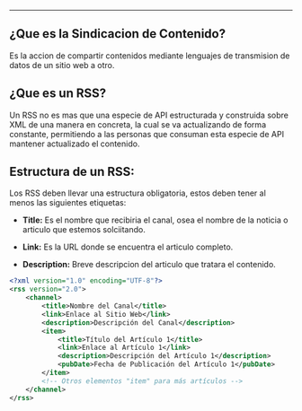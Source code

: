 
---
## ¿Que es la Sindicacion de Contenido?
Es la accion de compartir contenidos mediante lenguajes de transmision de datos de un sitio web a otro. 

## ¿Que es un RSS?
Un RSS no es mas que una especie de API estructurada y construida sobre XML  de una manera en concreta, la cual se va actualizando de forma constante, permitiendo a las personas que consuman esta especie de API mantener actualizado el contenido.



## Estructura de un RSS:
Los RSS deben llevar una estructura obligatoria, estos deben tener al menos las siguientes etiquetas:

- **Title:** Es el nombre que recibiria el canal, osea el nombre de la noticia o articulo que estemos solciitando. 

- **Link:** Es la URL donde se encuentra el articulo completo.

- **Description:** Breve descripcion del articulo que tratara el contenido.

```rss
<?xml version="1.0" encoding="UTF-8"?>
<rss version="2.0">
    <channel>
        <title>Nombre del Canal</title>
        <link>Enlace al Sitio Web</link>
        <description>Descripción del Canal</description>
        <item>
            <title>Título del Artículo 1</title>
            <link>Enlace al Artículo 1</link>
            <description>Descripción del Artículo 1</description>
            <pubDate>Fecha de Publicación del Artículo 1</pubDate>
        </item>
        <!-- Otros elementos "item" para más artículos -->
    </channel>
</rss>
```
